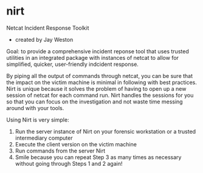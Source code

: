 # nirt
Netcat Incident Response Toolkit
 - created by Jay Weston

Goal: to provide a comprehensive incident reponse tool that uses trusted utilities in an integrated package with instances of netcat to allow for simplified, quicker, user-friendly indcident response.  

By piping all the output of commands through netcat, you can be sure that the impact on the victim machine is minimal in following with best practices.  Nirt is unique because it solves the problem of having to open up a new session of netcat for each command run.  Nirt handles the sessions for you so that you can focus on the investigation and not waste time messing around with your tools.

Using Nirt is very simple:  
1. Run the server instance of Nirt on your forensic workstation or a trusted intermediary computer
2. Execute the client version on the victim machine
3. Run commands from the server Nirt 
4. Smile because you can repeat Step 3 as many times as necessary without going through Steps 1 and 2 again!

